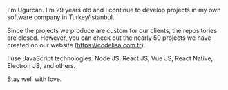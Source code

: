 I'm Uğurcan. I'm 29 years old and I continue to develop projects in my own software company in Turkey/Istanbul.

Since the projects we produce are custom for our clients, the repositories are closed. However, you can check out the nearly 50 projects we have created on our website (https://codelisa.com.tr).

I use JavaScript technologies.
Node JS, React JS, Vue JS, React Native, Electron JS, and others.

Stay well with love.
